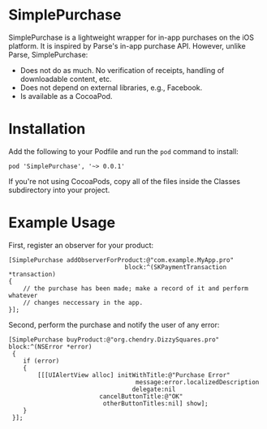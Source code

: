 SimplePurchase
==============

SimplePurchase is a lightweight wrapper for in-app purchases on the iOS
platform.  It is inspired by Parse's in-app purchase API.  However, unlike
Parse, SimplePurchase:

* Does not do as much.  No verification of receipts, handling of downloadable
  content, etc.
* Does not depend on external libraries, e.g., Facebook.
* Is available as a CocoaPod.

Installation
============

Add the following to your Podfile and run the `pod` command to install:

    pod 'SimplePurchase', '~> 0.0.1'

If you're not using CocoaPods, copy all of the files inside the Classes
subdirectory into your project.

Example Usage
=============

First, register an observer for your product:

    [SimplePurchase addObserverForProduct:@"com.example.MyApp.pro"
                                    block:^(SKPaymentTransaction *transaction)
    {
        // the purchase has been made; make a record of it and perform whatever
        // changes neccessary in the app.
    }];

Second, perform the purchase and notify the user of any error:

    [SimplePurchase buyProduct:@"org.chendry.DizzySquares.pro" block:^(NSError *error)
     {
        if (error)
        {
            [[[UIAlertView alloc] initWithTitle:@"Purchase Error"
                                       message:error.localizedDescription
                                      delegate:nil
                             cancelButtonTitle:@"OK"
                              otherButtonTitles:nil] show];
        }
     }];
